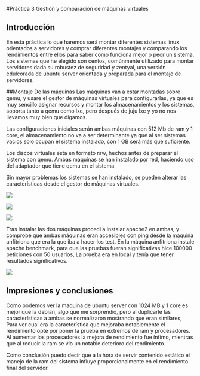 #Práctica 3
Gestión y comparación de máquinas virtuales

## Introducción
En esta práctica lo que haremos será montar diferentes sistemas linux orientados a servidores y comprar diferentes montajes y comparando los rendimientos entre ellos para saber como funciona mejor o peor un sistema.
Los sistemas que he elegido son centos, comúnmente utilizado para montar servidores dada su robustez de seguridad y zentyal, una versión edulcorada de ubuntu server orientada y preparada para el montaje de servidores.

##Montaje De las máquinas
Las máquinas van a estar montadas sobre qemu, y usare el gestor de máquinas virtuales para configurarlas, ya que es muy sencillo asignar recursos y montar los almacenamientos y los sistemas, soporta tanto a qemu como lxc, pero después de juju lxc y yo no nos llevamos muy bien que digamos.

Las configuraciones iniciales serán ambas máquinas con 512 Mb de ram y 1 core, el almacenamiento no va a ser determinante ya que al ser sistemas vacios solo ocupan el sistema instalado, con 1 GB será más que suficiente.

Los discos virtuales esta en formato raw, hechos antes de preparar el sistema con qemu. Ambas máquinas se han instalado por red, haciendo uso del adaptador que tiene qemu en el sistema.

Sin mayor problemas los sistemas se han instalado, se pueden alterar las características desde el gestor de máquinas virtuales.

![](https://raw.github.com/elmendacorp/Practica3IV/master/imagenes/instalandomaquinas.png)

![](https://raw.github.com/elmendacorp/Practica3IV/master/imagenes/maquinadebian.png)

![](https://raw.github.com/elmendacorp/Practica3IV/master/imagenes/maquina%20ubuntu.png)

Tras instalar las dos máquinas procedi a instalar apache2 en ambas, y comprobé que ambas máquinas eran accesibles con ping desde la máquina anfitriona que era la que iba a hacer los test.
 En la máquina anfitriona instale apache benchmark, para que las pruebas fueran significativas hice 100000 peticiones con 50 usuarios, La prueba era en local y tenía que tener resultados significativos.
 
 ![](https://raw.github.com/elmendacorp/Practica3IV/master/imagenes/comparativa.png)

## Impresiones y conclusiones
Como podemos ver la maquina de ubuntu server con 1024 MB y 1 core es mejor que la debian, algo que me sorprendió, pero al duplicarle las características a ambas se normalizaron mostrando que eran similares, Para ver cual era la característica que mejoraba notablemente el rendimiento opte por poner la prueba en extremos de ram y procesadores.
Al aumentar los procesadores la mejora de rendimiento fue ínfimo, mientras que al reducir la ram se vio un notable deterioro del rendimiento.

Como conclusión puedo decir que a la hora de servir contenido estático el manejo de la ram del sistema influye proporcionalmente en el rendimiento final del servidor.
